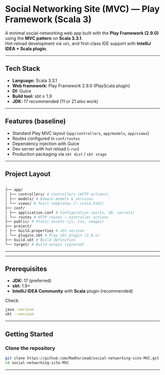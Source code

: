 # Social Networking Site (MVC) — Play Framework (Scala 3)

A minimal social-networking web app built with the **Play Framework (2.9.0)** using the **MVC pattern** on **Scala 3.3.1**.  
Hot-reload development via `sbt`, and first-class IDE support with **IntelliJ IDEA + Scala plugin**.

---

## Tech Stack

- **Language:** Scala 3.3.1
- **Web framework:** Play Framework 2.9.0 (PlayScala plugin)
- **DI:** Guice
- **Build tool:** sbt ≥ 1.9
- **JDK:** 17 recommended (11 or 21 also work)

---

## Features (baseline)

- Standard Play MVC layout (`app/controllers`, `app/models`, `app/views`)
- Routes configured in `conf/routes`
- Dependency injection with Guice
- Dev server with hot reload (`~run`)
- Production packaging via `sbt dist` / `sbt stage`

---

## Project Layout

```bash
.
├── app/
│ ├── controllers/ # Controllers (HTTP actions)
│ ├── models/ # Domain models & services
│ └── views/ # Twirl templates (*.scala.html)
├── conf/
│ ├── application.conf # Configuration (ports, db, secrets)
│ └── routes # HTTP routes → controller actions
├── public/ # Static assets (js, css, images)
├── project/
│ ├── build.properties # sbt.version
│ └── plugins.sbt # Play sbt plugin (2.9.x)
├── build.sbt # Build definition
└── target/ # Build output (ignored)
```
---

---

## Prerequisites

- **JDK:** 17 (preferred)
- **sbt:** 1.9+
- **IntelliJ IDEA Community** with **Scala** plugin (recommended)

Check:
```bash
java -version
sbt --version
```
---
## Getting Started
### Clone the repository

```bash
git clone https://github.com/Madhurima8/social-networking-site-MVC.git
cd social-networking-site-MVC
```
---
